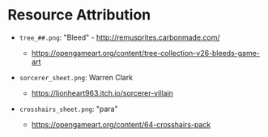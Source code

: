 # Resource Attribution

* `tree_##.png`: "Bleed" - http://remusprites.carbonmade.com/
  * https://opengameart.org/content/tree-collection-v26-bleeds-game-art

* `sorcerer_sheet.png`: Warren Clark
  * https://lionheart963.itch.io/sorcerer-villain

* `crosshairs_sheet.png`: "para"
  * https://opengameart.org/content/64-crosshairs-pack
